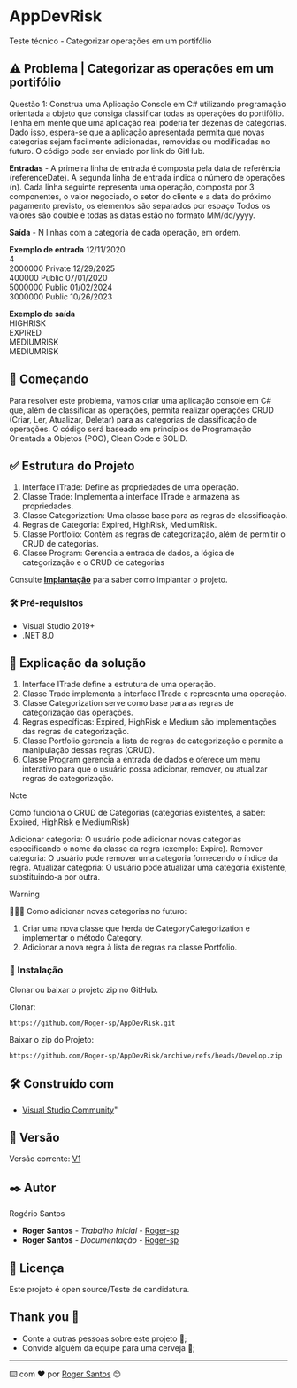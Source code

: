 # 						AppDevRisk

Teste técnico - Categorizar operações em um portifólio

## ⚠️ Problema | Categorizar as operações em um portifólio 

Questão 1: Construa uma Aplicação Console em C# utilizando programação orientada a objeto que 
consiga classificar todas as operações do portifólio. 
Tenha em mente que uma aplicação real poderia ter dezenas de categorias. Dado isso, espera-se que a 
aplicação apresentada permita que novas categorias sejam facilmente adicionadas, removidas ou 
modificadas no futuro. 
O código pode ser enviado por link do GitHub. 
 
**Entradas**
     - A primeira linha de entrada é composta pela data de referência (referenceDate). 
A segunda linha de entrada indica o número de operações (n). 
Cada linha seguinte representa uma operação, composta por 3 componentes, o valor negociado, o setor 
do cliente e a data do próximo pagamento previsto, os elementos são separados por espaço 
Todos os valores são double e todas as datas estão no formato MM/dd/yyyy. 
 
**Saída** 
     - N linhas com a categoria de cada operação, em ordem. 
 
**Exemplo de entrada**
	12/11/2020  
	4  
	2000000 Private 12/29/2025  
	400000  Public  07/01/2020  
	5000000 Public  01/02/2024  
	3000000 Public  10/26/2023  
 
**Exemplo de saída**  
	HIGHRISK  
	EXPIRED  
	MEDIUMRISK  
	MEDIUMRISK

## 🚀 Começando

Para resolver este problema, vamos criar uma aplicação console em C# que, além de classificar as operações, 
permita realizar operações CRUD (Criar, Ler, Atualizar, Deletar) para as categorias de classificação de operações.
O código será baseado em princípios de Programação Orientada a Objetos (POO), Clean Code e SOLID.

## ✅ Estrutura do Projeto

1. Interface ITrade: Define as propriedades de uma operação.
2. Classe Trade: Implementa a interface ITrade e armazena as propriedades.
3. Classe Categorization: Uma classe base para as regras de classificação.
4. Regras de Categoria: Expired, HighRisk, MediumRisk.
5. Classe Portfolio: Contém as regras de categorização, além de permitir o CRUD de categorias.
6. Classe Program: Gerencia a entrada de dados, a lógica de categorização e o CRUD de categorias
 
Consulte **[Implantação](#-implanta%C3%A7%C3%A3o)** para saber como implantar o projeto.

### 🛠️ Pré-requisitos

* Visual Studio 2019+
* .NET 8.0

## 📣 Explicação da solução

1. Interface ITrade define a estrutura de uma operação.
2. Classe Trade implementa a interface ITrade e representa uma operação.
3. Classe Categorization serve como base para as regras de categorização das operações.
4. Regras específicas: Expired, HighRisk e Medium são implementações das regras de categorização.
5. Classe Portfolio gerencia a lista de regras de categorização e permite a manipulação dessas regras (CRUD).
6. Classe Program gerencia a entrada de dados e oferece um menu interativo para que o usuário possa adicionar, remover, ou atualizar regras de categorização.

> [!NOTE] 
> Como funciona o CRUD de Categorias (categorias existentes, a saber: Expired, HighRisk e  MediumRisk)

Adicionar categoria: O usuário pode adicionar novas categorias especificando o nome da classe da regra (exemplo: Expire).
Remover categoria: O usuário pode remover uma categoria fornecendo o índice da regra.
Atualizar categoria: O usuário pode atualizar uma categoria existente, substituindo-a por outra.

> [!WARNING]
🚨🚨🚨 Como adicionar novas categorias no futuro:

1. Criar uma nova classe que herda de CategoryCategorization e implementar o método Category.
2. Adicionar a nova regra à lista de regras na classe Portfolio.

### 🔧 Instalação

Clonar ou baixar o projeto zip no GitHub.

Clonar:

```
https://github.com/Roger-sp/AppDevRisk.git
```

Baixar o zip do Projeto:

```
https://github.com/Roger-sp/AppDevRisk/archive/refs/heads/Develop.zip
```

## 🛠️ Construído com

* [Visual Studio Community](https://visualstudio.microsoft.com/pt-br/vs/)"

## 📌 Versão

Versão corrente: [V1](https://github.com/Roger-sp/AppDevRisk/tree/Develop)

## ✒️ Autor

Rogério Santos

* **Roger Santos** - *Trabalho Inicial* - [Roger-sp](https://github.com/Roger-sp/AppDevRisk/tree/Develop)
* **Roger Santos** - *Documentação* - [Roger-sp](https://github.com/Roger-sp/AppDevRisk/blob/Develop/README.md)

## 📄 Licença

Este projeto é open source/Teste de candidatura.

## Thank you 🙏

* Conte a outras pessoas sobre este projeto 📢;
* Convide alguém da equipe para uma cerveja 🍺;

---
⌨️ com ❤️ por [Roger Santos](https://github.com/Roger-sp) 😊
